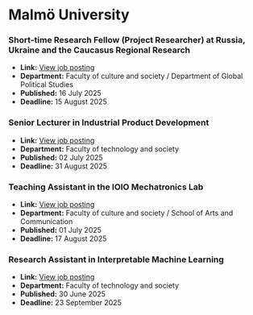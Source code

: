 # Malmö University

### Short-time Research Fellow (Project Researcher) at  Russia, Ukraine and the Caucasus Regional Research
- **Link:** [View job posting](https://web103.reachmee.com/ext/I005/1015/job?site=7&lang=UK&validator=e5819a4704cd849685049472c0c17895&job_id=4149)
- **Department:** Faculty of culture and society  / Department of Global Political Studies
- **Published:** 16 July 2025
- **Deadline:** 15 August 2025

### Senior Lecturer in Industrial Product Development
- **Link:** [View job posting](https://web103.reachmee.com/ext/I005/1015/job?site=7&lang=UK&validator=e5819a4704cd849685049472c0c17895&job_id=4089)
- **Department:** Faculty of technology and society
- **Published:** 02 July 2025
- **Deadline:** 31 August 2025

### Teaching Assistant in the IOIO Mechatronics Lab
- **Link:** [View job posting](https://web103.reachmee.com/ext/I005/1015/job?site=7&lang=UK&validator=e5819a4704cd849685049472c0c17895&job_id=4141)
- **Department:** Faculty of culture and society  / School of Arts and Communication
- **Published:** 01 July 2025
- **Deadline:** 17 August 2025

### Research Assistant in Interpretable Machine Learning
- **Link:** [View job posting](https://web103.reachmee.com/ext/I005/1015/job?site=7&lang=UK&validator=e5819a4704cd849685049472c0c17895&job_id=4132)
- **Department:** Faculty of technology and society
- **Published:** 30 June 2025
- **Deadline:** 23 September 2025

